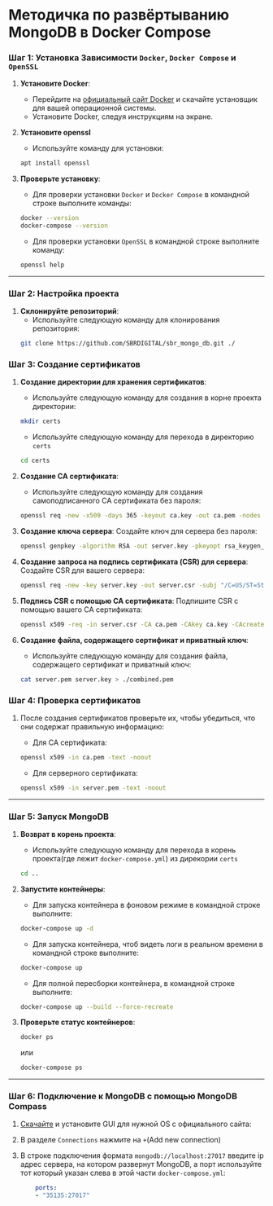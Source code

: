 # Методичка по развёртыванию MongoDB в Docker Compose

### Шаг 1: Установка Зависимости `Docker`, `Docker Compose` и `OpenSSL`

1. **Установите Docker**:
   - Перейдите на [официальный сайт Docker](https://www.docker.com/products/docker-desktop) и скачайте установщик для вашей операционной системы.
   - Установите Docker, следуя инструкциям на экране.

2. **Установите openssl**
    - Используйте команду для установки:
    ```bash
    apt install openssl
    ```
3. **Проверьте установку**:
   - Для проверки установки `Docker` и `Docker Compose` в командной строке выполните команды:
    ```bash
    docker --version
    docker-compose --version
    ```
   - Для проверки установки `OpenSSL` в командной строке выполните команду:
   ```bash
   openssl help
   ```

---

### Шаг 2: Настройка проекта

1. **Склонируйте репозиторий**:
   - Используйте следующую команду для клонирования репозитория:
   ```bash
   git clone https://github.com/SBRDIGITAL/sbr_mongo_db.git ./
   ```

### Шаг 3: Создание сертификатов

1. **Создание директории для хранения сертификатов**:
    - Используйте следующую команду для создания в корне проекта директории:
    ```bash
    mkdir certs
    ```
   - Используйте следующую команду для перехода в директорию `certs`
    ```bash
    cd certs
    ```

2. **Создание CA сертификата**:
   - Используйте следующую команду для создания самоподписанного CA сертификата без пароля:
   ```bash
   openssl req -new -x509 -days 365 -keyout ca.key -out ca.pem -nodes -subj "/C=US/ST=State/L=City/O=Organization/OU=Unit/CN=MyCA"
   ```

3. **Создание ключа сервера**:
   Создайте ключ для сервера без пароля:
   ```bash
   openssl genpkey -algorithm RSA -out server.key -pkeyopt rsa_keygen_bits:2048
   ```

4. **Создание запроса на подпись сертификата (CSR) для сервера**:
   Создайте CSR для вашего сервера:
   ```bash
   openssl req -new -key server.key -out server.csr -subj "/C=US/ST=State/L=City/O=Organization/OU=Unit/CN=localhost"
   ```

5. **Подпись CSR с помощью CA сертификата**:
   Подпишите CSR с помощью вашего CA сертификата:
   ```bash
   openssl x509 -req -in server.csr -CA ca.pem -CAkey ca.key -CAcreateserial -out server.pem -days 365
   ```

6. **Создание файла, содержащего сертификат и приватный ключ**:
    - Используйте следующую команду для создания файла, содержащего сертификат и приватный ключ:
    ```bash
    cat server.pem server.key > ./combined.pem
    ```

### Шаг 4: Проверка сертификатов

1. После создания сертификатов проверьте их, чтобы убедиться, что они содержат правильную информацию:
    - Для CA сертификата:
    ```bash
    openssl x509 -in ca.pem -text -noout
    ```

    - Для серверного сертификата:
    ```bash
    openssl x509 -in server.pem -text -noout
    ```

---

### Шаг 5: Запуск MongoDB

1. **Возврат в корень проекта**:
    - Используйте следующую команду для перехода в корень проекта(где лежит `docker-compose.yml`) из дирекории `certs`
    ```bash
    cd ..
    ```

2. **Запустите контейнеры**:
   - Для запуска контейнера в фоновом режиме в командной строке выполните:
   ```bash
   docker-compose up -d
   ```
   - Для запуска контейнера, чтоб видеть логи в реальном времени в командной строке выполните:
   ```bash
   docker-compose up
   ```
   - Для полной пересборки контейнера, в командной строке выполните:
   ```bash
   docker-compose up --build --force-recreate
   ```

3. **Проверьте статус контейнеров**:
   ```bash
   docker ps
   ```
   или
   ```bash
   docker-compose ps
   ```

---

### Шаг 6: Подключение к MongoDB с помощью MongoDB Compass

1. [Скачайте](https://www.mongodb.com/try/download/compass) и установите GUI для нужной OS с официального сайта:

2. В разделе `Connections` нажмите на `+`(Add new connection)
3. В строке подключения формата `mongodb://localhost:27017` введите ip адрес сервера, на котором развернут MongoDB, а порт используйте тот который указан слева в этой части `docker-compose.yml`:
    ```yml
        ports:
        - "35135:27017"
    ```